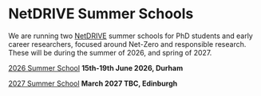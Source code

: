 # NetDRIVE Summer Schools

We are running two [NetDRIVE](https://eng.ox.ac.uk/netdrive) summer schools for PhD students and early career researchers, focused around Net-Zero and responsible research.  These will be during the summer of 2026, and spring of 2027.

[2026 Summer School](ss2026.md) **15th-19th June 2026, Durham**

[2027 Summer School](ss2027.md) **March 2027 TBC, Edinburgh**
